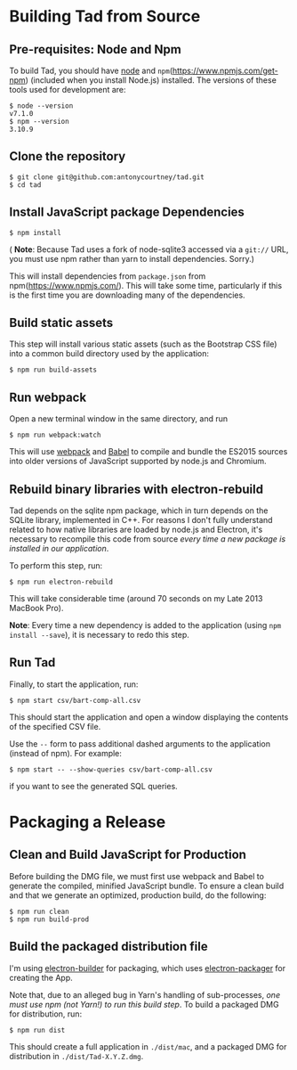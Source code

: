 # Building Tad from Source

## Pre-requisites:  Node and Npm

To build Tad, you should have [node](https://nodejs.org/en/) and `npm`(https://www.npmjs.com/get-npm) (included when you install Node.js) installed.  The versions of these tools used for development are:

    $ node --version
    v7.1.0
    $ npm --version
    3.10.9

## Clone the repository

    $ git clone git@github.com:antonycourtney/tad.git
    $ cd tad

## Install JavaScript package Dependencies

    $ npm install

( **Note**: Because Tad uses a fork of node-sqlite3 accessed via a `git://` URL, you must use npm rather than yarn to install dependencies. Sorry.)

This will install dependencies from `package.json` from npm(https://www.npmjs.com/). This will take some time, particularly if this is the first time you are downloading many of the dependencies.

## Build static assets

This step will install various static assets (such as the Bootstrap CSS file) into a common build directory used by the application:

    $ npm run build-assets

## Run webpack

Open a new terminal window in the same directory, and run

    $ npm run webpack:watch

This will use [webpack](https://webpack.github.io/) and [Babel](https://babeljs.io/) to compile and bundle the ES2015 sources into older versions of JavaScript supported by node.js and Chromium.

## Rebuild binary libraries with electron-rebuild

Tad depends on the sqlite npm package, which in turn depends on the SQLite library, implemented in C++.  For reasons I don't fully understand related to how native libraries are
loaded by node.js and Electron, it's necessary to recompile this code from source
*every time a new package is installed in our application*.

To perform this step, run:

    $ npm run electron-rebuild

This will take considerable time (around 70 seconds on my Late 2013 MacBook Pro).

**Note**:  Every time a new dependency is added to the application (using `npm install --save`), it is necessary to redo this step.

## Run Tad

Finally, to start the application, run:

    $ npm start csv/bart-comp-all.csv

This should start the application and open a window displaying the contents of the specified CSV file.

Use the `--` form to pass additional dashed arguments to the application (instead of npm).
For example:

    $ npm start -- --show-queries csv/bart-comp-all.csv

if you want to see the generated SQL queries.


# Packaging a Release

## Clean and Build JavaScript for Production

Before building the DMG file, we must first use webpack and Babel to generate the compiled, minified JavaScript bundle.  To ensure a clean build and that we generate an optimized, production build, do the following:

    $ npm run clean
    $ npm run build-prod

## Build the packaged distribution file

I'm using   [electron-builder](https://github.com/electron-userland/electron-builder) for packaging, which uses [electron-packager](https://github.com/electron-userland/electron-packager) for creating the App.

Note that, due to an alleged bug in Yarn's handling of sub-processes, *one must use npm (not Yarn!) to run this build step*.  To build a packaged DMG for distribution, run:

    $ npm run dist

This should create a full application in `./dist/mac`, and a packaged DMG for distribution in `./dist/Tad-X.Y.Z.dmg`.
